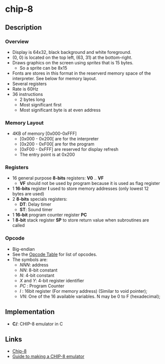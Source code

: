 # chip-8

## Description

### Overview
- Display is 64x32, black background and white foreground.
- (0, 0) is located on the top left, (63, 31) at the bottom-right.
- Draws graphics on the screen using *sprites* that is 15 bytes.
  - So a sprite can be 8x15
- Fonts are stores in this format in the reserverd memory space of the
  interpreter. See below for memory layout.
- Several registers
- Rate is 60Hz
- 36 instructions
  - 2 bytes long
  - Most significant first
  - Most significant byte is at even address

### Memory Layout
- 4KB of memory [0x000-0xFFF]
  - [0x000 - 0x200[ are for the interpreter
  - [0x200 - 0xF00[ are for the program
  - [0xF00 - 0xFFF] are reserved for display refresh
  - The entry point is at 0x200

### Registers
- 16 general purpose **8-bits** registers: **V0** .. **VF**
  - **VF** should not be used by program because it is used as flag register
- 1 **16-bits** register **I** used to store memory addresses (only lowest 12 bytes are used)
- 2 **8-bits** specials registers:
  - **DT**: Delay timer
  - **ST**: Sound timer
- 1 **16-bit** program counter register **PC**
- 1 **8-bit** stack register **SP** to store return value when subroutines are called

### Opcode
- Big-endian
- See the [Opcode Table](https://en.wikipedia.org/wiki/CHIP-8#Opcode_table) for list of opcodes.
- The symbols are:
    - *NNN*: address
    - *NN*: 8-bit constant
    - *N*: 4-bit constant
    - *X* and *Y*: 4-bit register identifier
    - *PC* : Program Counter
    - *I* : 16bit register (For memory address) (Similar to void pointer);
    - *VN*: One of the 16 available variables. N may be 0 to F (hexadecimal);

## Implementation

- **C/**: CHIP-8 emulator in C

## Links

- [Chip-8](https://en.wikipedia.org/wiki/CHIP-8)
- [Guide to making a CHIP-8 emulator](https://tobiasvl.github.io/blog/write-a-chip-8-emulator/) 
